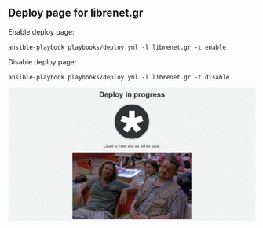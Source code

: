 ## Deploy page for librenet.gr

Enable deploy page:

```
ansible-playbook playbooks/deploy.yml -l librenet.gr -t enable
```

Disable deploy page:

```
ansible-playbook playbooks/deploy.yml -l librenet.gr -t disable
```

![Deploy page screenshot](deploy_screenshot.png)
